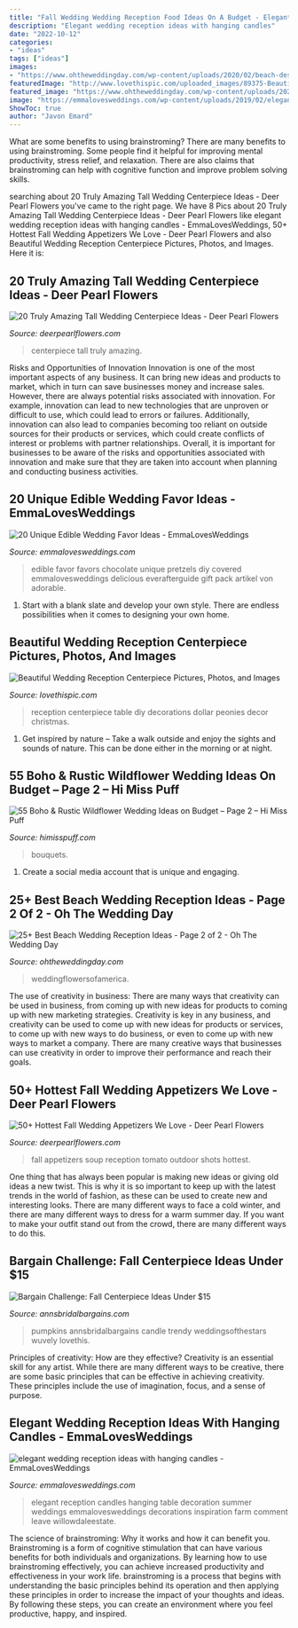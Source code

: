```yaml
---
title: "Fall Wedding Wedding Reception Food Ideas On A Budget - Elegant Wedding Reception Ideas With Hanging Candles"
description: "Elegant wedding reception ideas with hanging candles"
date: "2022-10-12"
categories:
- "ideas"
tags: ["ideas"]
images:
- "https://www.ohtheweddingday.com/wp-content/uploads/2020/02/beach-destination-wedding-reception-ideas.jpg"
featuredImage: "http://www.lovethispic.com/uploaded_images/89375-Beautiful-Wedding-Reception-Centerpiece.jpg"
featured_image: "https://www.ohtheweddingday.com/wp-content/uploads/2020/02/beach-destination-wedding-reception-ideas.jpg"
image: "https://emmalovesweddings.com/wp-content/uploads/2019/02/elegant-wedding-reception-ideas-with-hanging-candles.jpg"
ShowToc: true
author: "Javon Emard"
---
```



What are some benefits to using brainstroming?
There are many benefits to using brainstroming. Some people find it helpful for improving mental productivity, stress relief, and relaxation. There are also claims that brainstroming can help with cognitive function and improve problem solving skills.

	

		
searching about 20 Truly Amazing Tall Wedding Centerpiece Ideas - Deer Pearl Flowers you've came to the right page. We have 8 Pics about 20 Truly Amazing Tall Wedding Centerpiece Ideas - Deer Pearl Flowers like elegant wedding reception ideas with hanging candles - EmmaLovesWeddings, 50+ Hottest Fall Wedding Appetizers We Love - Deer Pearl Flowers and also Beautiful Wedding Reception Centerpiece Pictures, Photos, and Images. Here it is:
		
    
## 20 Truly Amazing Tall Wedding Centerpiece Ideas - Deer Pearl Flowers

<img loading=lazy src="https://www.deerpearlflowers.com/wp-content/uploads/2015/04/silver-wedding-centerpiece-ideas.jpg" onerror="this.onerror=null;this.src='https://tse2.mm.bing.net/th?id=OIP.BlBRYISCzTk9jCD0x34knAHaLa&amp;pid=15.1';" alt="20 Truly Amazing Tall Wedding Centerpiece Ideas - Deer Pearl Flowers">

_Source: deerpearlflowers.com_

>centerpiece tall truly amazing. 

	

Risks and Opportunities of Innovation
Innovation is one of the most important aspects of any business. It can bring new ideas and products to market, which in turn can save businesses money and increase sales. However, there are always potential risks associated with innovation. For example, innovation can lead to new technologies that are unproven or difficult to use, which could lead to errors or failures. Additionally, innovation can also lead to companies becoming too reliant on outside sources for their products or services, which could create conflicts of interest or problems with partner relationships. Overall, it is important for businesses to be aware of the risks and opportunities associated with innovation and make sure that they are taken into account when planning and conducting business activities.

    
## 20 Unique Edible Wedding Favor Ideas - EmmaLovesWeddings

<img loading=lazy src="https://emmalovesweddings.com/wp-content/uploads/2017/10/Chocolate-Pretzels-edible-wedding-favor-ideas.jpg" onerror="this.onerror=null;this.src='https://tse3.mm.bing.net/th?id=OIP.6MNATRNLH-WfUqj33xWUUAHaKu&amp;pid=15.1';" alt="20 Unique Edible Wedding Favor Ideas - EmmaLovesWeddings">

_Source: emmalovesweddings.com_

>edible favor favors chocolate unique pretzels diy covered emmalovesweddings delicious everafterguide gift pack artikel von adorable. 

	

1. Start with a blank slate and develop your own style. There are endless possibilities when it comes to designing your own home.

    
## Beautiful Wedding Reception Centerpiece Pictures, Photos, And Images

<img loading=lazy src="http://www.lovethispic.com/uploaded_images/89375-Beautiful-Wedding-Reception-Centerpiece.jpg" onerror="this.onerror=null;this.src='https://tse4.mm.bing.net/th?id=OIP.zJhFI0ZcUYLVFKBmk-GiogHaLI&amp;pid=15.1';" alt="Beautiful Wedding Reception Centerpiece Pictures, Photos, and Images">

_Source: lovethispic.com_

>reception centerpiece table diy decorations dollar peonies decor christmas. 

	

1. Get inspired by nature – Take a walk outside and enjoy the sights and sounds of nature. This can be done either in the morning or at night.

    
## 55 Boho &amp; Rustic Wildflower Wedding Ideas On Budget – Page 2 – Hi Miss Puff

<img loading=lazy src="https://www.himisspuff.com/wp-content/uploads/2016/09/pink-purple-wildflower-wedding-bouquets.jpg" onerror="this.onerror=null;this.src='https://tse1.mm.bing.net/th?id=OIP.b-Xuh2LhoHA_miFNJc62EgHaLH&amp;pid=15.1';" alt="55 Boho &amp; Rustic Wildflower Wedding Ideas on Budget – Page 2 – Hi Miss Puff">

_Source: himisspuff.com_

>bouquets. 

	

1. Create a social media account that is unique and engaging.

    
## 25+ Best Beach Wedding Reception Ideas - Page 2 Of 2 - Oh The Wedding Day

<img loading=lazy src="https://www.ohtheweddingday.com/wp-content/uploads/2020/02/beach-destination-wedding-reception-ideas.jpg" onerror="this.onerror=null;this.src='https://tse2.mm.bing.net/th?id=OIP.IEVqsRYpqWbVZTMep_4QYQHaLH&amp;pid=15.1';" alt="25+ Best Beach Wedding Reception Ideas - Page 2 of 2 - Oh The Wedding Day">

_Source: ohtheweddingday.com_

>weddingflowersofamerica. 

	

The use of creativity in business: There are many ways that creativity can be used in business, from coming up with new ideas for products to coming up with new marketing strategies.
Creativity is key in any business, and creativity can be used to come up with new ideas for products or services, to come up with new ways to do business, or even to come up with new ways to market a company. There are many creative ways that businesses can use creativity in order to improve their performance and reach their goals.

    
## 50+ Hottest Fall Wedding Appetizers We Love - Deer Pearl Flowers

<img loading=lazy src="https://www.deerpearlflowers.com/wp-content/uploads/2015/04/Tomato-Soup-Shots-Outdoor-Fall-Charlottesville-Wedding-Reception.jpg" onerror="this.onerror=null;this.src='https://tse1.mm.bing.net/th?id=OIP.e5GnwRAW3ebscvCTXFPjzAHaLH&amp;pid=15.1';" alt="50+ Hottest Fall Wedding Appetizers We Love - Deer Pearl Flowers">

_Source: deerpearlflowers.com_

>fall appetizers soup reception tomato outdoor shots hottest. 

	

One thing that has always been popular is making new ideas or giving old ideas a new twist. This is why it is so important to keep up with the latest trends in the world of fashion, as these can be used to create new and interesting looks. There are many different ways to face a cold winter, and there are many different ways to dress for a warm summer day. If you want to make your outfit stand out from the crowd, there are many different ways to do this.

    
## Bargain Challenge: Fall Centerpiece Ideas Under $15

<img loading=lazy src="https://www.annsbridalbargains.com/blog/wp-content/uploads/2013/10/FallCenterpieces1Web1.jpg" onerror="this.onerror=null;this.src='https://tse3.mm.bing.net/th?id=OIP.RdczT297DJyNbMghm8Ya-gHaOT&amp;pid=15.1';" alt="Bargain Challenge: Fall Centerpiece Ideas Under $15">

_Source: annsbridalbargains.com_

>pumpkins annsbridalbargains candle trendy weddingsofthestars wuvely lovethis. 

	

Principles of creativity: How are they effective?
Creativity is an essential skill for any artist. While there are many different ways to be creative, there are some basic principles that can be effective in achieving creativity. These principles include the use of imagination, focus, and a sense of purpose.

    
## Elegant Wedding Reception Ideas With Hanging Candles - EmmaLovesWeddings

<img loading=lazy src="https://emmalovesweddings.com/wp-content/uploads/2019/02/elegant-wedding-reception-ideas-with-hanging-candles.jpg" onerror="this.onerror=null;this.src='https://tse1.mm.bing.net/th?id=OIP.C8D0pA3zt-Z_lVS0Kld3NAHaLF&amp;pid=15.1';" alt="elegant wedding reception ideas with hanging candles - EmmaLovesWeddings">

_Source: emmalovesweddings.com_

>elegant reception candles hanging table decoration summer weddings emmalovesweddings decorations inspiration farm comment leave willowdaleestate. 

	

The science of brainstroming: Why it works and how it can benefit you.
Brainstroming is a form of cognitive stimulation that can have various benefits for both individuals and organizations. By learning how to use brainstroming effectively, you can achieve increased productivity and effectiveness in your work life. brainstroming is a process that begins with understanding the basic principles behind its operation and then applying these principles in order to increase the impact of your thoughts and ideas. By following these steps, you can create an environment where you feel productive, happy, and inspired.

